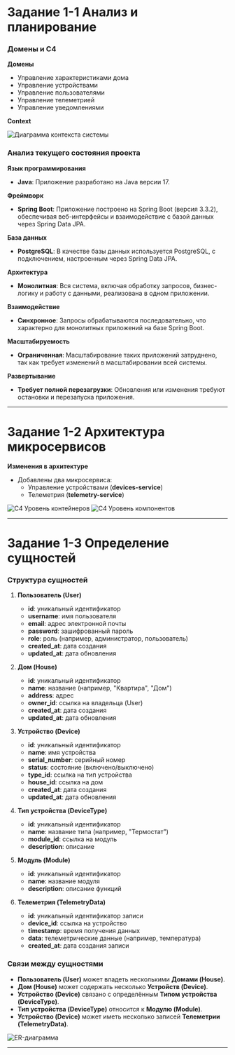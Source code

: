 ﻿# Задание 1-1 Анализ и планирование 

 ### Домены и C4

**Домены**
 - Управление характеристиками дома
- Управление устройствами
- Управление пользователями
- Управление телеметрией
- Управление уведомлениями

**Context**

![Диаграмма контекста системы](./PlantUML/1-1.png)



 

### Анализ текущего состояния проекта

**Язык программирования**

- **Java**: Приложение разработано на Java версии 17.

**Фреймворк**

- **Spring Boot**: Приложение построено на Spring Boot (версия 3.3.2), обеспечивая веб-интерфейсы и взаимодействие с базой данных через Spring Data JPA.

**База данных**

- **PostgreSQL**: В качестве базы данных используется PostgreSQL, с подключением, настроенным через Spring Data JPA.

**Архитектура**

- **Монолитная**: Вся система, включая обработку запросов, бизнес-логику и работу с данными, реализована в одном приложении.

**Взаимодействие**

- **Синхронное**: Запросы обрабатываются последовательно, что характерно для монолитных приложений на базе Spring Boot.

**Масштабируемость**

- **Ограниченная**: Масштабирование таких приложений затруднено, так как требует изменений в масштабировании всей системы.

**Развертывание**

- **Требует полной перезагрузки**: Обновления или изменения требуют остановки и перезапуска приложения.



---

# Задание 1-2 Архитектура микросервисов

**Изменения в архитектуре**

- Добавлены два микросервиса:
  - Управление устройствами (**devices-service**)
  - Телеметрия (**telemetry-service**)

![C4 Уровень контейнеров](./PlantUML/1-2-containers.png)
![C4 Уровень компонентов](./PlantUML/1-2-components.png)

---

# Задание 1-3 Определение сущностей

### Структура сущностей

1. **Пользователь (User)**
   - **id**: уникальный идентификатор
   - **username**: имя пользователя
   - **email**: адрес электронной почты
   - **password**: зашифрованный пароль
   - **role**: роль (например, администратор, пользователь)
   - **created_at**: дата создания
   - **updated_at**: дата обновления

2. **Дом (House)**
   - **id**: уникальный идентификатор
   - **name**: название (например, "Квартира", "Дом")
   - **address**: адрес
   - **owner_id**: ссылка на владельца (User)
   - **created_at**: дата создания
   - **updated_at**: дата обновления

3. **Устройство (Device)**
   - **id**: уникальный идентификатор
   - **name**: имя устройства
   - **serial_number**: серийный номер
   - **status**: состояние (включено/выключено)
   - **type_id**: ссылка на тип устройства
   - **house_id**: ссылка на дом
   - **created_at**: дата создания
   - **updated_at**: дата обновления

4. **Тип устройства (DeviceType)**
   - **id**: уникальный идентификатор
   - **name**: название типа (например, "Термостат")
   - **module_id**: ссылка на модуль
   - **description**: описание

5. **Модуль (Module)**
   - **id**: уникальный идентификатор
   - **name**: название модуля
   - **description**: описание функций

6. **Телеметрия (TelemetryData)**
   - **id**: уникальный идентификатор записи
   - **device_id**: ссылка на устройство
   - **timestamp**: время получения данных
   - **data**: телеметрические данные (например, температура)
   - **created_at**: дата создания записи

### Связи между сущностями

- **Пользователь (User)** может владеть несколькими **Домами (House)**.
- **Дом (House)** может содержать несколько **Устройств (Device)**.
- **Устройство (Device)** связано с определённым **Типом устройства (DeviceType)**.
- **Тип устройства (DeviceType)** относится к **Модулю (Module)**.
- **Устройство (Device)** может иметь несколько записей **Телеметрии (TelemetryData)**.

![ER-диаграмма](./PlantUML/er.svg)

---
